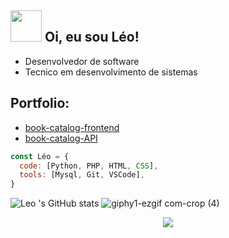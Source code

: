 ## <img src="https://media.giphy.com/media/VgCDAzcKvsR6OM0uWg/giphy.gif" width="50"> Oi, eu sou Léo!

- Desenvolvedor de software
- Tecnico em desenvolvimento de sistemas



  
## Portfolio:
- [book-catalog-frontend](https://github.com/LeoHeringer/book-catalog-frontend)
- [book-catalog-API](https://github.com/LeoHeringer/Catalog)


```javascript
const Léo = {
  code: [Python, PHP, HTML, CSS],
  tools: [Mysql, Git, VSCode],
}
```

![Leo 's GitHub stats](https://github-readme-stats.vercel.app/api?username=leoheringer&show_icons=true&theme=dark) ![giphy1-ezgif com-crop (4)](https://github.com/LeoHeringer/leoheringer/assets/69641220/0d0b0941-7e9e-4488-a13b-a09128204d20)


<p align="center">
  <a href="https://skillicons.dev">
    <img src="https://skillicons.dev/icons?i=python,django,html,css,mysql,postman" />
  </a>
</p>
